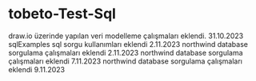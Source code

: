 # tobeto-Test-Sql

draw.io üzerinde yapılan veri modelleme çalışmaları eklendi. 31.10.2023
sqlExamples sql sorgu kullanımları eklendi 2.11.2023 
northwind database sorgulama çalışmaları eklendi 2.11.2023
northwind database sorgulama çalışmaları eklendi 7.11.2023
northwind database sorgulama çalışmaları eklendi 9.11.2023
